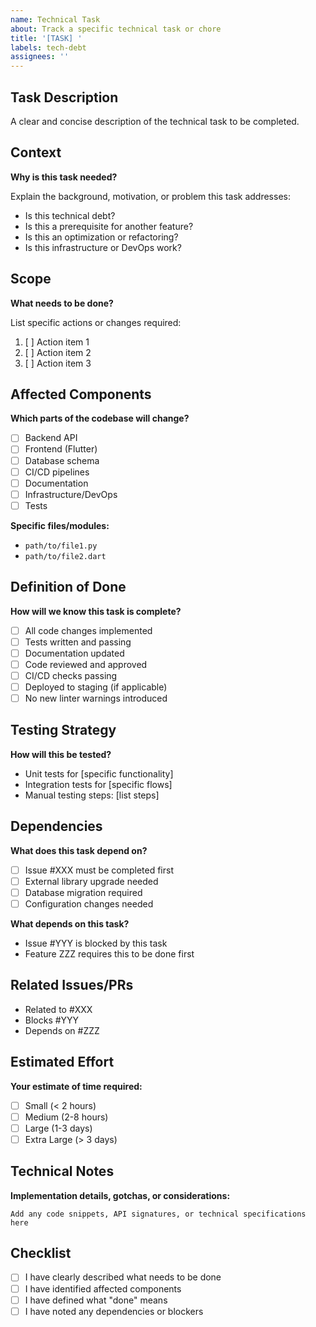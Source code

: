```yaml
---
name: Technical Task
about: Track a specific technical task or chore
title: '[TASK] '
labels: tech-debt
assignees: ''
---
```


## Task Description

A clear and concise description of the technical task to be completed.

## Context

**Why is this task needed?**

Explain the background, motivation, or problem this task addresses:
- Is this technical debt?
- Is this a prerequisite for another feature?
- Is this an optimization or refactoring?
- Is this infrastructure or DevOps work?

## Scope

**What needs to be done?**

List specific actions or changes required:

1. [ ] Action item 1
2. [ ] Action item 2
3. [ ] Action item 3

## Affected Components

**Which parts of the codebase will change?**

- [ ] Backend API
- [ ] Frontend (Flutter)
- [ ] Database schema
- [ ] CI/CD pipelines
- [ ] Documentation
- [ ] Infrastructure/DevOps
- [ ] Tests

**Specific files/modules:**
- `path/to/file1.py`
- `path/to/file2.dart`

## Definition of Done

**How will we know this task is complete?**

- [ ] All code changes implemented
- [ ] Tests written and passing
- [ ] Documentation updated
- [ ] Code reviewed and approved
- [ ] CI/CD checks passing
- [ ] Deployed to staging (if applicable)
- [ ] No new linter warnings introduced

## Testing Strategy

**How will this be tested?**

- Unit tests for [specific functionality]
- Integration tests for [specific flows]
- Manual testing steps: [list steps]

## Dependencies

**What does this task depend on?**

- [ ] Issue #XXX must be completed first
- [ ] External library upgrade needed
- [ ] Database migration required
- [ ] Configuration changes needed

**What depends on this task?**

- Issue #YYY is blocked by this task
- Feature ZZZ requires this to be done first

## Related Issues/PRs

- Related to #XXX
- Blocks #YYY
- Depends on #ZZZ

## Estimated Effort

**Your estimate of time required:**

- [ ] Small (< 2 hours)
- [ ] Medium (2-8 hours)
- [ ] Large (1-3 days)
- [ ] Extra Large (> 3 days)

## Technical Notes

**Implementation details, gotchas, or considerations:**

```
Add any code snippets, API signatures, or technical specifications here
```

## Checklist

- [ ] I have clearly described what needs to be done
- [ ] I have identified affected components
- [ ] I have defined what "done" means
- [ ] I have noted any dependencies or blockers
